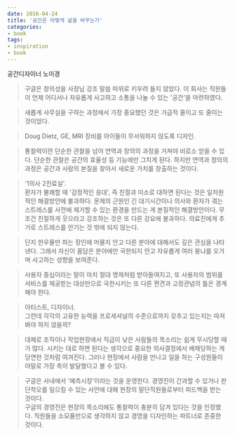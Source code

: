 ```yaml
---
date: 2016-04-24
title: '공간은 어떻게 삶을 바꾸는가'
categories:
- book
tags: 
- inspiration
- book
---
```



공간디자이너 노미경

> 구글은 창의성을 사장님 강조 말씀 따위로 키우려 들지 않았다. 이 회사는 직원들이 언제 어디서나 자유롭게 사고하고 소통을 나눌 수 있는 '공간'을 마련하였다.   
  

  
> 새롭게 사무실을 구하는 과정에서 가장 중요했던 것은 가급적 줄이고 또 줄이는 것이었다.  

> Doug Dietz, GE, MRI 장비를 아이들이 무서워하지 않도록 디자인. 

> 통찰력이란 단순한 관찰을 넘어 연역과 창의의 과정을 거쳐야 비로소 얻을 수 있다. 단순한 관찰은 공간의 효율성 등 기능에만 그치게 된다. 하지만 연역과 창의의 과정은 공간과 사람의 본질을 찾아서 새로운 가치를 창출하는 것이다.  

> '1의사 2진료실'.  
환자가 불쾌할 때 '감정적인 응대', 즉 친절과 미소로 대하면 된다는 것은 일차원적인 해결방안에 불과하다. 문제의 근원인 긴 대기시간이나 의사와 환자가 겪는 스트레스를 사전에 제거할 수 있는 환경을 만드는 게 본질적인 해결방안이다.  무조건 친절하게 웃으라고 강조하는 것은 또 다른 강요에 불과하다. 의료진에게 추가로 스트레스를 안기는 것 밖에 되지 않는다.  

> 단지 한우물만 파는 장인에 머물지 안고 다른 분야에 대해서도 깊은 관심을 나타낸다. 그래서 자신이 몸담은 분야에만 국한되지 안고 자유롭게 여러 붕냐를 오가며 사고하는 성향을 보여준다.  

> 사용자 중심이라는 말이 마치 절대 명제처럼 받아들여지고, 또 사용자의 범위를 서비스를 제공받는 대상만으로 국한시키는 또 다른 편견과 고정관념의 틀은 경계해야 한다.  

> 아티스트, 디자이너.  
> 그런데 각각의 고유한 능력을 프로세셔널의 수준으로까지 갖추고 있는지는 따져봐야 하지 않을까?

> 대체로 조직이나 작업현장에서 직급이 낮은 사람들의 목소리는 쉽게 무시당할 때가 많다. 시키는 대로 하면 된다는 생각으로 중요한 의사결정에서 배제당하는 게 당연한 것처럼 여겨진다. 그러나 현장에서 사람을 만나고 일을 하는 구성원들이야말로 가장 촉이 발달했다고 볼 수 있다.  

> 구글은 사내에서 '예측시장'이라는 것을 운영한다. 경영진이 간과할 수 있거나 판단착오를 일으킬 수 있는 사안에 대해 현장의 말단직원들로부터 피드백을 받는 것이다.   
> 구글의 경영진은 현장의 목소리에도 통찰력이 충분히 담겨 있다는 것을 인정했다. 직원들을 소모품만으로 생각하지 않고 경영을 디자인하는 파트너로 존중한 것이다. 
